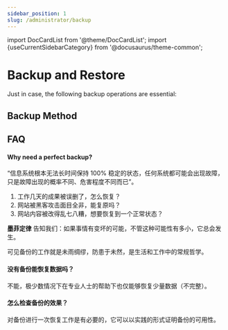 ```yaml
---
sidebar_position: 1
slug: /administrator/backup
---
```


import DocCardList from '@theme/DocCardList';
import {useCurrentSidebarCategory} from '@docusaurus/theme-common';

# Backup and Restore

Just in case, the following backup operations are essential:

## Backup Method

<DocCardList items={useCurrentSidebarCategory().items}/>

## FAQ

#### Why need a perfect backup?

“信息系统根本无法长时间保持 100% 稳定的状态，任何系统都可能会出现故障，只是故障出现的概率不同、危害程度不同而已”。  

1. 工作几天的成果被误删了，怎么恢复？
2. 网站被黑客攻击面目全非，能复原吗？
3. 网站内容被改得乱七八糟，想要恢复到一个正常状态？ 

**墨菲定律** 告知我们：如果事情有变坏的可能，不管这种可能性有多小，它总会发生。  

可见备份的工作就是未雨绸缪，防患于未然，是生活和工作中的常规哲学。  

#### 没有备份能恢复数据吗？

不能，极少数情况下在专业人士的帮助下也仅能够恢复少量数据（不完整）。

#### 怎么检查备份的效果？

对备份进行一次恢复工作是有必要的，它可以以实践的形式证明备份的可用性。

